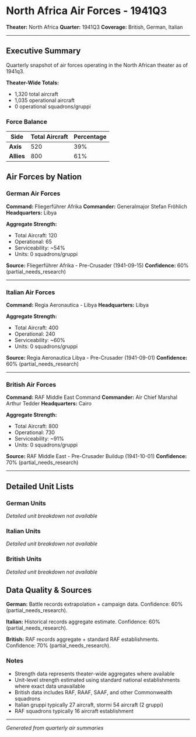 # North Africa Air Forces - 1941Q3

**Theater:** North Africa
**Quarter:** 1941Q3
**Coverage:** British, German, Italian

---

## Executive Summary

Quarterly snapshot of air forces operating in the North African theater as of 1941q3.

**Theater-Wide Totals:**
- 1,320 total aircraft
- 1,035 operational aircraft
- 0 operational squadrons/gruppi

### Force Balance

| Side | Total Aircraft | Percentage |
|------|----------------|------------|
| **Axis** | 520 | 39% |
| **Allies** | 800 | 61% |

## Air Forces by Nation

### German Air Forces

**Command:** Fliegerführer Afrika
**Commander:** Generalmajor Stefan Fröhlich
**Headquarters:** Libya

**Aggregate Strength:**
- Total Aircraft: 120
- Operational: 65
- Serviceability: ~54%
- Units: 0 squadrons/gruppi

**Source:** Fliegerführer Afrika - Pre-Crusader (1941-09-15)
**Confidence:** 60% (partial_needs_research)

---

### Italian Air Forces

**Command:** Regia Aeronautica - Libya
**Headquarters:** Libya

**Aggregate Strength:**
- Total Aircraft: 400
- Operational: 240
- Serviceability: ~60%
- Units: 0 squadrons/gruppi

**Source:** Regia Aeronautica Libya - Pre-Crusader (1941-09-01)
**Confidence:** 60% (partial_needs_research)

---

### British Air Forces

**Command:** RAF Middle East Command
**Commander:** Air Chief Marshal Arthur Tedder
**Headquarters:** Cairo

**Aggregate Strength:**
- Total Aircraft: 800
- Operational: 730
- Serviceability: ~91%
- Units: 0 squadrons/gruppi

**Source:** RAF Middle East - Pre-Crusader Buildup (1941-10-01)
**Confidence:** 70% (partial_needs_research)

---

## Detailed Unit Lists

### German Units

*Detailed unit breakdown not available*

### Italian Units

*Detailed unit breakdown not available*

### British Units

*Detailed unit breakdown not available*

## Data Quality & Sources

**German:** Battle records extrapolation + campaign data. Confidence: 60% (partial_needs_research).

**Italian:** Historical records aggregate estimate. Confidence: 60% (partial_needs_research).

**British:** RAF records aggregate + standard RAF establishments. Confidence: 70% (partial_needs_research).

### Notes

- Strength data represents theater-wide aggregates where available
- Unit-level strength estimated using standard national establishments where exact data unavailable
- British data includes RAF, RAAF, SAAF, and other Commonwealth squadrons
- Italian gruppi typically 27 aircraft, stormi 54 aircraft (2 gruppi)
- RAF squadrons typically 16 aircraft establishment

---

*Generated from quarterly air summaries*
